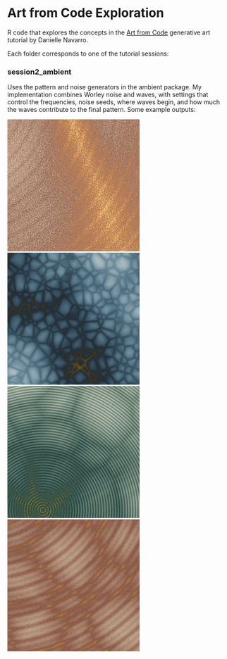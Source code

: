 # Art from Code Exploration

R code that explores the concepts in the [Art from Code](https://art-from-code.netlify.app) generative art tutorial by Danielle Navarro.

Each folder corresponds to one of the tutorial sessions:

### session2_ambient

Uses the pattern and noise generators in the ambient package. My implementation combines Worley noise and waves, with settings that control the frequencies, noise seeds, where waves begin, and how much the waves contribute to the final pattern. Some example outputs:

<img src="/session2_ambient/examples/0074.png" width="300"> <img src="/session2_ambient/examples/0107.png" width="300"> 
<img src="/session2_ambient/examples/0256.png" width="300"> <img src="/session2_ambient/examples/0169.png" width="300"> 
